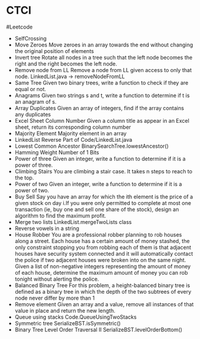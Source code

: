 # CTCI

#Leetcode
- SelfCrossing
- Move Zeroes
  Move zeroes in an array towards the end without changing the original position of elements
- Invert tree
  Rotate all nodes in a tree such that the left node becomes the right and the right becomes the left node.
- Remove node from LL
  Remove a node from LL given access to only that node. LinkedList.java -> removeNodeFromLL
- Same Tree
  Given two binary trees, write a function to check if they are equal or not.
- Anagrams
  Given two strings s and t, write a function to determine if t is an anagram of s.
- Array Duplicates
  Given an array of integers, find if the array contains any duplicates
- Excel Sheet Column Number
  Given a column title as appear in an Excel sheet, return its corresponding column number
- Majority Element
  Majority element in an array
- LinkedList Reverse
  Part of Code/LinkedList.java
- Lowest Common Ancestor
  BinarySearchTree.lowestAncestor()
- Hamming Weight 
  Number of 1 Bits
- Power of three
  Given an integer, write a function to determine if it is a power of three.
- Climbing Stairs
  You are climbing a stair case. It takes n steps to reach to the top.
- Power of two 
  Given an integer, write a function to determine if it is a power of two.
- Buy Sell 
  Say you have an array for which the ith element is the price of a given stock on day i.If you were only permitted to complete at most one transaction (ie, buy one and sell one share of the stock), design an algorithm to find the maximum profit.
- Merge two lists
  LinkedList.mergeTwoLists class
- Reverse vowels in a string
- House Robber
  You are a professional robber planning to rob houses along a street. Each house has a certain amount of money stashed, the only constraint stopping you from robbing each of them is that adjacent houses have security system connected and it will automatically contact the police if two adjacent houses were broken into on the same night.
  Given a list of non-negative integers representing the amount of money of each house, determine the maximum amount of money you can rob tonight without alerting the police.
- Balanced Binary Tree
  For this problem, a height-balanced binary tree is defined as a binary tree in which the depth of the two subtrees of every node never differ by more than 1
- Remove element
  Given an array and a value, remove all instances of that value in place and return the new length.
- Queue using stacks 
  Code.QueueUsingTwoStacks
- Symmetric tree
  SerializeBST.isSymmetric()
- Binary Tree Level Order Traversal II
  SerializeBST.levelOrderBottom()
   